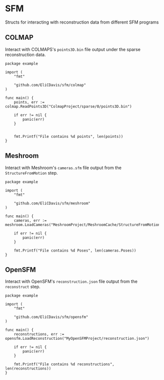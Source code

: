 # SFM

Structs for interacting with reconstruction data from different SFM programs

## COLMAP

Interact with COLMAPS's `points3D.bin` file output under the sparse reconstruction data.


```golang
package example

import (
	"fmt"

	"github.com/EliCDavis/sfm/colmap"
)

func main() {
	points, err := colmap.ReadPoints3D("ColmapProject/sparse/0/points3D.bin")

	if err != nil {
		panic(err)
	}


	fmt.Printf("File contains %d points", len(points))
}

```

## Meshroom

Interact with Meshroom's `cameras.sfm` file output from the `StructureFromMotion` step.

```golang
package example

import (
	"fmt"

	"github.com/EliCDavis/sfm/meshroom"
)

func main() {
	cameras, err := meshroom.LoadCameras("MeshroomProject/MeshroomCache/StructureFromMotion/abc123/cameras.sfm")

	if err != nil {
		panic(err)
	}

	fmt.Printf("File contains %d Poses", len(cameras.Poses))
}
```

## OpenSFM

Interact with OpenSFM's `reconstruction.json` file output from the `reconstruct` step.

```golang
package example

import (
	"fmt"

	"github.com/EliCDavis/sfm/opensfm"
)

func main() {
	reconstructions, err := opensfm.LoadReconstruction("MyOpenSFMProject/reconstruction.json")

	if err != nil {
		panic(err)
	}

	fmt.Printf("File contains %d reconstructions", len(reconstructions))
}
```